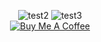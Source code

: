 <div align="center">
  
  ![test2](http://github-profile-summary-cards.vercel.app/api/cards/stats?username=ricardojoserf&theme=tokyonight)
  ![test3](http://github-profile-summary-cards.vercel.app/api/cards/most-commit-language?username=ricardojoserf&theme=tokyonight)  
  <a href="https://www.buymeacoffee.com/ricardojoserf" target="_blank"><img src="https://www.buymeacoffee.com/assets/img/custom_images/orange_img.png" alt="Buy Me A Coffee"></a>
</div>
